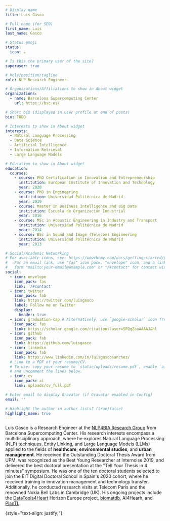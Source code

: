 ```yaml
---
# Display name
title: Luis Gasco

# Full name (for SEO)
first_name: Luis
last_name: Gasco

# Status emoji
status:
  icon: ☕️

# Is this the primary user of the site?
superuser: true

# Role/position/tagline
role: NLP Research Engineer

# Organizations/Affiliations to show in About widget
organizations:
  - name: Barcelona Supercomputing Center
    url: https://bsc.es/

# Short bio (displayed in user profile at end of posts)
bio: TODO

# Interests to show in About widget
interests:
  - Natural Language Processing
  - Data Science
  - Artificial Intelligence
  - Information Retrieval
  - Large Language Models

# Education to show in About widget
education:
  courses:
    - course: PhD Certification in Innovation and Entrepreneurship
      institution: European Institute of Innovation and Technology
      year: 2020
    - course: PhD in Engineering
      institution: Universidad Politécnica de Madrid
      year: 2019
    - course: Master in Business Intelligence and Big Data
      institution: Escuela de Organización Industrial
      year: 2016
    - course: MSc in Acoustic Engineering in Industry and Transport
      institution: Universidad Politécnica de Madrid
      year: 2014
    - course: BSc in Sound and Image (Telecom) Engineering
      institution: Universidad Politécnica de Madrid
      year: 2013

# Social/Academic Networking
# For available icons, see: https://wowchemy.com/docs/getting-started/page-builder/#icons
#   For an email link, use "fas" icon pack, "envelope" icon, and a link in the
#   form "mailto:your-email@example.com" or "/#contact" for contact widget.
social:
  - icon: envelope
    icon_pack: fas
    link: '/#contact'
  - icon: twitter
    icon_pack: fab
    link: https://twitter.com/luisgasco
    label: Follow me on Twitter
    display:
      header: true
  - icon: graduation-cap # Alternatively, use `google-scholar` icon from `ai` icon pack
    icon_pack: fas
    link: https://scholar.google.com/citations?user=SFQqZaoAAAAJ&hl
  - icon: github
    icon_pack: fab
    link: https://github.com/luisgasco
  - icon: linkedin
    icon_pack: fab
    link: https://www.linkedin.com/in/luisgascosanchez/
  # Link to a PDF of your resume/CV.
  # To use: copy your resume to `static/uploads/resume.pdf`, enable `ai` icons in `params.yaml`,
  # and uncomment the lines below.
  - icon: cv
    icon_pack: ai
    link: uploads/cv_full.pdf

# Enter email to display Gravatar (if Gravatar enabled in Config)
email: ''

# Highlight the author in author lists? (true/false)
highlight_name: true
---
```

Luis Gasco is a Research Engineer at the [NLP4BIA Research Group](https://www.bsc.es/discover-bsc/organisation/research-departments/nlp-biomedical-information-analysis) from Barcelona Supercomputing Center. His research interests encompass a multidisciplinary approach, where he explores Natural Language Processing (NLP) techniques, Entity Linking, and Large Language Models (LLMs) applied to the fields of **healthcare**, **environmental studies**, and **urban management**. He received the Outstanding Doctoral Thesis Award from UPM, was recognized as the Best Young Researcher at Internoise 2019, and delivered the best doctoral presentation at the "Tell Your Thesis in 4 minutes" symposium. He was one of the ten doctoral students selected to join the EIT Digital Doctoral School in Spain's 2020 cohort, where he received training in innovation management and technology transfer. Additionally, he conducted research visits at Telecom Paris and the renowned Nokia Bell Labs in Cambridge (UK). His ongoing projects include the [DataTools4Heart](https://www.datatools4heart.eu/) Horizon Europe project, [biomatdb](https://biomatdb.eu/), AI4Hearh, and [PlanTL](https://plantl.mineco.gob.es/Paginas/index.aspx).


{style="text-align: justify;"}

